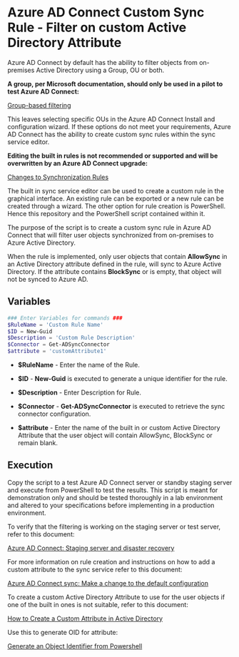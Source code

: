 # Azure AD Connect Custom Sync Rule - Filter on custom Active Directory Attribute

Azure AD Connect by default has the ability to filter objects from on-premises Active Directory using a Group, OU or both.  

**A group, per Microsoft documentation, should only be used in a pilot to test Azure AD Connect:**  

[Group-based filtering](https://docs.microsoft.com/en-us/azure/active-directory/hybrid/how-to-connect-sync-configure-filtering#group-based-filtering)

This leaves selecting specific OUs in the Azure AD Connect Install and configuration wizard.  If these options do not meet your requirements, Azure AD Connect has the ability to create custom sync rules within the sync service editor.  

**Editing the built in rules is not recommended or supported and will be overwritten by an Azure AD Connect upgrade:**

[Changes to Synchronization Rules](https://docs.microsoft.com/en-us/azure/active-directory/hybrid/how-to-connect-sync-best-practices-changing-default-configuration#changes-to-synchronization-rules)

The built in sync service editor can be used to create a custom rule in the graphical interface. An existing rule can be exported or a new rule can be created through a wizard.  The other option for rule creation is PowerShell.  Hence this repository and the PowerShell script contained within it.  

The purpose of the script is to create a custom sync rule in Azure AD Connect that will filter user objects synchronized from on-premises to Azure Active Directory.

When the rule is implemented, only user objects that contain **AllowSync** in an Active Directory attribute defined in the rule, will sync to Azure Active Directory.  If the attribute contains **BlockSync** or is empty, that object will not be synced to Azure AD.

## Variables

```powershell
### Enter Variables for commands ###
$RuleName = 'Custom Rule Name'
$ID = New-Guid
$Description = 'Custom Rule Description'
$Connector = Get-ADSyncConnector
$attribute = 'customAttribute1'
```

* **$RuleName** - Enter the name of the Rule.

* **$ID** - **New-Guid** is executed to generate a unique identifier for the rule.

* **$Description** - Enter Description for Rule.

* **$Connector** - **Get-ADSyncConnector** is executed to retrieve the sync connector configuration.

* **$attribute** - Enter the name of the built in or custom Active Directory Attribute that the user object will contain AllowSync, BlockSync or remain blank.

## Execution

Copy the script to a test Azure AD Connect server or standby staging server and execute from PowerShell to test the results.  This script is meant for demonstration only and should be tested thoroughly in a lab environment and altered to your specifications before implementing in a production environment.

To verify that the filtering is working on the staging server or test server, refer to this document:

[Azure AD Connect: Staging server and disaster recovery](https://docs.microsoft.com/en-us/azure/active-directory/hybrid/how-to-connect-sync-staging-server)

For more information on rule creation and instructions on how to add a custom attribute to the sync service refer to this document:

[Azure AD Connect sync: Make a change to the default configuration](https://docs.microsoft.com/en-us/azure/active-directory/hybrid/how-to-connect-sync-change-the-configuration)

To create a custom Active Directory Attribute to use for the user objects if one of the built in ones is not suitable, refer to this document:

[How to Create a Custom Attribute in Active Directory](https://social.technet.microsoft.com/wiki/contents/articles/20319.how-to-create-a-custom-attribute-in-active-directory.aspx)

Use this to generate OID for attribute:

[Generate an Object Identifier from Powershell](https://gallery.technet.microsoft.com/scriptcenter/Generate-an-Object-4c9be66a)